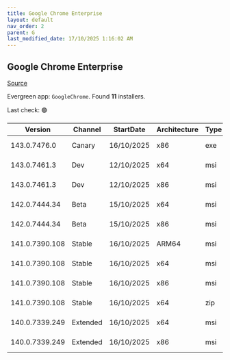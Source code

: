 ```yaml
---
title: Google Chrome Enterprise
layout: default
nav_order: 2
parent: G
last_modified_date: 17/10/2025 1:16:02 AM
---
```


## Google Chrome Enterprise

[Source](https://cloud.google.com/chrome-enterprise/browser/download/)

Evergreen app: `GoogleChrome`. Found **11** installers.

Last check: 🟢

| Version        | Channel  | StartDate  | Architecture | Type | URI                                                                                                                                                                                |
| -------------- | -------- | ---------- | ------------ | ---- | ---------------------------------------------------------------------------------------------------------------------------------------------------------------------------------- |
| 143.0.7476.0   | Canary   | 16/10/2025 | x86          | exe  | [https://dl.google.com/update2/installers/ChromeSetup.exe](https://dl.google.com/update2/installers/ChromeSetup.exe)                                                               |
| 143.0.7461.3   | Dev      | 12/10/2025 | x64          | msi  | [https://dl.google.com/dl/chrome/install/dev/googlechromedevstandaloneenterprise64.msi](https://dl.google.com/dl/chrome/install/dev/googlechromedevstandaloneenterprise64.msi)     |
| 143.0.7461.3   | Dev      | 12/10/2025 | x86          | msi  | [https://dl.google.com/dl/chrome/install/dev/googlechromedevstandaloneenterprise.msi](https://dl.google.com/dl/chrome/install/dev/googlechromedevstandaloneenterprise.msi)         |
| 142.0.7444.34  | Beta     | 15/10/2025 | x64          | msi  | [https://dl.google.com/dl/chrome/install/beta/googlechromebetastandaloneenterprise64.msi](https://dl.google.com/dl/chrome/install/beta/googlechromebetastandaloneenterprise64.msi) |
| 142.0.7444.34  | Beta     | 15/10/2025 | x86          | msi  | [https://dl.google.com/dl/chrome/install/beta/googlechromebetastandaloneenterprise.msi](https://dl.google.com/dl/chrome/install/beta/googlechromebetastandaloneenterprise.msi)     |
| 141.0.7390.108 | Stable   | 16/10/2025 | ARM64        | msi  | [https://dl.google.com/dl/chrome/install/googlechromestandaloneenterprise_Arm64.msi](https://dl.google.com/dl/chrome/install/googlechromestandaloneenterprise_Arm64.msi)           |
| 141.0.7390.108 | Stable   | 16/10/2025 | x64          | msi  | [https://dl.google.com/dl/chrome/install/googlechromestandaloneenterprise64.msi](https://dl.google.com/dl/chrome/install/googlechromestandaloneenterprise64.msi)                   |
| 141.0.7390.108 | Stable   | 16/10/2025 | x86          | msi  | [https://dl.google.com/dl/chrome/install/googlechromestandaloneenterprise.msi](https://dl.google.com/dl/chrome/install/googlechromestandaloneenterprise.msi)                       |
| 141.0.7390.108 | Stable   | 16/10/2025 | x64          | zip  | [https://dl.google.com/dl/chrome/install/GoogleChromeEnterpriseBundle64.zip](https://dl.google.com/dl/chrome/install/GoogleChromeEnterpriseBundle64.zip)                           |
| 140.0.7339.249 | Extended | 16/10/2025 | x64          | msi  | [https://dl.google.com/dl/chrome/install/googlechromestandaloneenterprise64.msi](https://dl.google.com/dl/chrome/install/googlechromestandaloneenterprise64.msi)                   |
| 140.0.7339.249 | Extended | 16/10/2025 | x86          | msi  | [https://dl.google.com/dl/chrome/install/googlechromestandaloneenterprise.msi](https://dl.google.com/dl/chrome/install/googlechromestandaloneenterprise.msi)                       |
